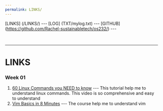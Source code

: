 ```yaml
---
permalink: LINKS/
---
```


[LINKS] (/LINKS/) --- 
[LOG] (TXT/mylog.txt) ---
[GITHUB] (https://github.com/Rachel-sustainabletech/os232/) ---

<br>
<hr>

# LINKS

### Week 01
1. [60 Linux Commands you NEED to know](https://youtu.be/gd7BXuUQ91w?si=t54zJR12PP7-Ev6B) --- This tutorial help me to understand linux commands. This video is so comprehensive and easy to understand 
2. [Vim Basics in 8 Minutes](https://youtu.be/ggSyF1SVFr4?si=903sDtqk_K6EiHNr) --- The course help me to understand vim 
